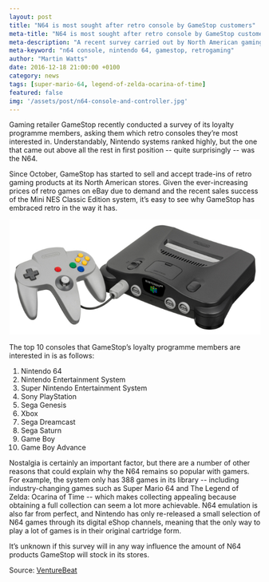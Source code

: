 ```yaml
---
layout: post
title: "N64 is most sought after retro console by GameStop customers"
meta-title: "N64 is most sought after retro console by GameStop customers"
meta-description: "A recent survey carried out by North American gaming retailer GameStop has revealed that the N64 is the most sought after retro console by its customers."
meta-keyword: "n64 console, nintendo 64, gamestop, retrogaming"
author: "Martin Watts"
date: 2016-12-18 21:00:00 +0100
category: news
tags: [super-mario-64, legend-of-zelda-ocarina-of-time]
featured: false
img: '/assets/post/n64-console-and-controller.jpg'
---
```

Gaming retailer GameStop recently conducted a survey of its loyalty programme members, asking them which retro consoles they’re most interested in. Understandably, Nintendo systems ranked highly, but the one that came out above all the rest in first position -- quite surprisingly -- was the N64.

Since October, GameStop has started to sell and accept trade-ins of retro gaming products at its North American stores. Given the ever-increasing prices of retro games on eBay due to demand and the recent sales success of the Mini NES Classic Edition system, it’s easy to see why GameStop has embraced retro in the way it has.

![Nintendo 64 console deck with controller](/assets/post/n64-console-and-controller.jpg)

The top 10 consoles that GameStop’s loyalty programme members are interested in is as follows:

1. Nintendo 64
1. Nintendo Entertainment System
1. Super Nintendo Entertainment System
1. Sony PlayStation
1. Sega Genesis
1. Xbox
1. Sega Dreamcast
1. Sega Saturn
1. Game Boy
1. Game Boy Advance

Nostalgia is certainly an important factor, but there are a number of other reasons that could explain why the N64 remains so popular with gamers. For example, the system only has 388 games in its library -- including industry-changing games such as Super Mario 64 and The Legend of Zelda: Ocarina of Time --  which makes collecting appealing because obtaining a full collection can seem a lot more achievable. N64 emulation is also far from perfect, and Nintendo has only re-released a small selection of N64 games through its digital eShop channels, meaning that the only way to play a lot of games is in their original cartridge form.

It’s unknown if this survey will in any way influence the amount of N64 products GameStop will stock in its stores.

Source: [VentureBeat](http://venturebeat.com/2016/12/15/gamestop-nintendo-64-is-the-hottest-system-in-the-retro-gaming-scene)
